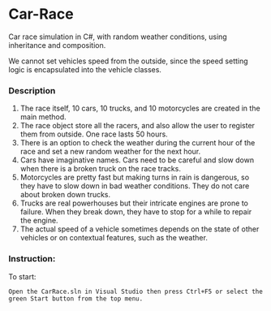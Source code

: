 # Car-Race

Car race simulation in C#, with random weather conditions, using inheritance and composition.

We cannot set vehicles speed from the outside, since the speed setting logic is encapsulated into the vehicle classes.

### Description

1. The race itself, 10 cars, 10 trucks, and 10 motorcycles are created in the main method.
2. The race object store all the racers, and also allow the user to register them from outside. One race lasts 50 hours.
3. There is an option to check the weather during the current hour of the race and set a new random weather for the next hour.
4. Cars have imaginative names. Cars need to be careful and slow down when there is a broken truck on the race tracks.
5. Motorcycles are pretty fast but making turns in rain is dangerous, so they have to slow down in bad weather conditions. They do not care about broken down trucks.
6. Trucks are real powerhouses but their intricate engines are prone to failure. When they break down, they have to stop for a while to repair the engine.
7. The actual speed of a vehicle sometimes depends on the state of other vehicles or on contextual features, such as the weather.

### Instruction:

To start:
```
Open the CarRace.sln in Visual Studio then press Ctrl+F5 or select the green Start button from the top menu.
```
